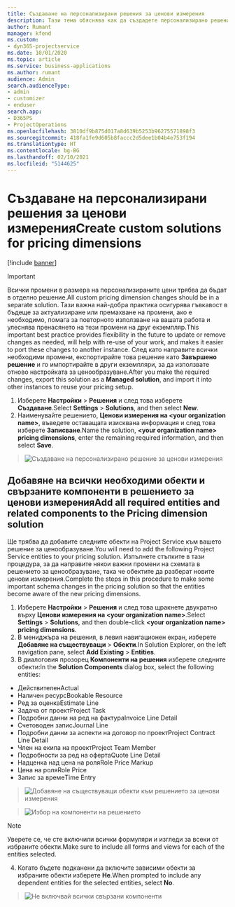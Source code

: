 ```yaml
---
title: Създаване на персонализирани решения за ценови измерения
description: Тази тема обяснява как да създадете персонализирано решение при създаване на персонализирани размери за ценообразуване.
author: Rumant
manager: kfend
ms.custom:
- dyn365-projectservice
ms.date: 10/01/2020
ms.topic: article
ms.service: business-applications
ms.author: rumant
audience: Admin
search.audienceType:
- admin
- customizer
- enduser
search.app:
- D365PS
- ProjectOperations
ms.openlocfilehash: 3810df9b875d017a8d639b5253b96275571898f3
ms.sourcegitcommit: 418fa1fe9d605b8faccc2d5dee1b04b4e753f194
ms.translationtype: HT
ms.contentlocale: bg-BG
ms.lasthandoff: 02/10/2021
ms.locfileid: "5144625"
---
```

# <a name="create-custom-solutions-for-pricing-dimensions"></a><span data-ttu-id="b9941-103">Създаване на персонализирани решения за ценови измерения</span><span class="sxs-lookup"><span data-stu-id="b9941-103">Create custom solutions for pricing dimensions</span></span>

[!include [banner](../includes/psa-now-project-operations.md)]

> [!IMPORTANT]
> <span data-ttu-id="b9941-104">Всички промени в размера на персонализираните цени трябва да бъдат в отделно решение.</span><span class="sxs-lookup"><span data-stu-id="b9941-104">All custom pricing dimension changes should be in a separate solution.</span></span> <span data-ttu-id="b9941-105">Тази важна най-добра практика осигурява гъвкавост в бъдеще за актуализиране или премахване на промени, ако е необходимо, помага за повторното използване на вашата работа и улеснява пренасянето на тези промени на друг екземпляр.</span><span class="sxs-lookup"><span data-stu-id="b9941-105">This important best practice provides flexibility in the future to update or remove changes as needed, will help with re-use of your work, and makes it easier to port these changes to another instance.</span></span> <span data-ttu-id="b9941-106">След като направите всички необходими промени, експортирайте това решение като **Завършено решение** и го импортирайте в други екземпляри, за да използвате отново настройката за ценообразуване.</span><span class="sxs-lookup"><span data-stu-id="b9941-106">After you make the required changes, export this solution as a **Managed solution**, and import it into other instances to reuse your pricing setup.</span></span>

1. <span data-ttu-id="b9941-107">Изберете **Настройки** > **Решения** и след това изберете **Създаване**.</span><span class="sxs-lookup"><span data-stu-id="b9941-107">Select **Settings** > **Solutions**, and then select **New**.</span></span> 
2. <span data-ttu-id="b9941-108">Наименувайте решението, **Ценови измерения на \<your organization name>**, въведете оставащата изисквана информация и след това изберете **Записване**.</span><span class="sxs-lookup"><span data-stu-id="b9941-108">Name the solution, **\<your organization name> pricing dimensions**, enter the remaining required information, and then select **Save**.</span></span>

> ![Създаване на персонализирано решение за ценови измерения](media/Creation-of-custom-pricing-dimension-solution.PNG)
  
## <a name="add-all-required-entities-and-related-components-to-the-pricing-dimension-solution"></a><span data-ttu-id="b9941-110">Добавяне на всички необходими обекти и свързаните компоненти в решението за ценови измерения</span><span class="sxs-lookup"><span data-stu-id="b9941-110">Add all required entities and related components to the Pricing dimension solution</span></span>
<span data-ttu-id="b9941-111">Ще трябва да добавите следните обекти на Project Service към вашето решение за ценообразуване.</span><span class="sxs-lookup"><span data-stu-id="b9941-111">You will need to add the following Project Service entities to your pricing solution.</span></span> <span data-ttu-id="b9941-112">Изпълнете стъпките в тази процедура, за да направите някои важни промени на схемата в решението за ценообразуване, така че обектите да разберат новите ценови измерения.</span><span class="sxs-lookup"><span data-stu-id="b9941-112">Complete the steps in this procedure to make some important schema changes in the pricing solution so that the entities become aware of the new pricing dimensions.</span></span>

1. <span data-ttu-id="b9941-113">Изберете **Настройки** > **Решения** и след това щракнете двукратно върху **Ценови измерения на \<your organization name>**.</span><span class="sxs-lookup"><span data-stu-id="b9941-113">Select **Settings** > **Solutions**, and then double-click **\<your organization name> pricing dimensions**.</span></span> 
2. <span data-ttu-id="b9941-114">В мениджъра на решения, в левия навигационен екран, изберете **Добавяне на съществуващи**  >  **Обекти**.</span><span class="sxs-lookup"><span data-stu-id="b9941-114">In Solution Explorer, on the left navigation pane, select **Add Existing** > **Entities**.</span></span>
3. <span data-ttu-id="b9941-115">В диалоговия прозорец **Компоненти на решения** изберете следните обекти:</span><span class="sxs-lookup"><span data-stu-id="b9941-115">In the **Solution Components** dialog box, select the following entities:</span></span>

- <span data-ttu-id="b9941-116">Действителен</span><span class="sxs-lookup"><span data-stu-id="b9941-116">Actual</span></span>
- <span data-ttu-id="b9941-117">Наличен ресурс</span><span class="sxs-lookup"><span data-stu-id="b9941-117">Bookable Resource</span></span>
- <span data-ttu-id="b9941-118">Ред за оценка</span><span class="sxs-lookup"><span data-stu-id="b9941-118">Estimate Line</span></span>
- <span data-ttu-id="b9941-119">Задача от проект</span><span class="sxs-lookup"><span data-stu-id="b9941-119">Project Task</span></span>
- <span data-ttu-id="b9941-120">Подробни данни на ред на фактура</span><span class="sxs-lookup"><span data-stu-id="b9941-120">Invoice Line Detail</span></span>
- <span data-ttu-id="b9941-121">Счетоводен запис</span><span class="sxs-lookup"><span data-stu-id="b9941-121">Journal Line</span></span>
- <span data-ttu-id="b9941-122">Подробни данни за аспекти на договор по проект</span><span class="sxs-lookup"><span data-stu-id="b9941-122">Project Contract Line Detail</span></span>
- <span data-ttu-id="b9941-123">Член на екипа на проект</span><span class="sxs-lookup"><span data-stu-id="b9941-123">Project Team Member</span></span>
- <span data-ttu-id="b9941-124">Подробности за ред на оферта</span><span class="sxs-lookup"><span data-stu-id="b9941-124">Quote Line Detail</span></span>
- <span data-ttu-id="b9941-125">Надценка над цена на роля</span><span class="sxs-lookup"><span data-stu-id="b9941-125">Role Price Markup</span></span>
- <span data-ttu-id="b9941-126">Цена на роля</span><span class="sxs-lookup"><span data-stu-id="b9941-126">Role Price</span></span> 
- <span data-ttu-id="b9941-127">Запис за време</span><span class="sxs-lookup"><span data-stu-id="b9941-127">Time Entry</span></span> 

> ![Добавяне на съществуващи обекти към решението за ценови измерения](media/Existing-entities-to-PD-solution.png)

> ![Избор на компоненти на решението](media/Dimension-Components.png)

> [!NOTE]
> <span data-ttu-id="b9941-130">Уверете се, че сте включили всички формуляри и изгледи за всеки от избраните обекти.</span><span class="sxs-lookup"><span data-stu-id="b9941-130">Make sure to include all forms and views for each of the entities selected.</span></span>

4. <span data-ttu-id="b9941-131">Когато бъдете подканени да включите зависими обекти за избраните обекти изберете **Не**.</span><span class="sxs-lookup"><span data-stu-id="b9941-131">When prompted to include any dependent entities for the selected entities, select **No**.</span></span>

> ![Не включвай всички свързани компоненти](media/Do-not-include-required.png)



